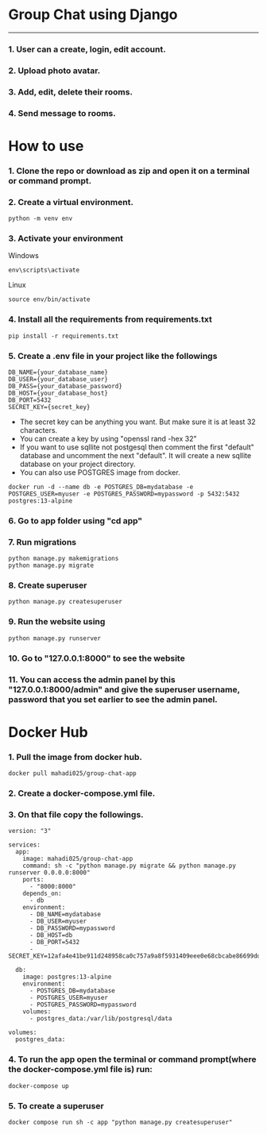 # Group Chat using Django

---

### 1. User can a create, login, edit account.

### 2. Upload photo avatar.

### 3. Add, edit, delete their rooms.

### 4. Send message to rooms.

# How to use

### 1. Clone the repo or download as zip and open it on a terminal or command prompt.

### 2. Create a virtual environment.

```
python -m venv env
```

### 3. Activate your environment

Windows

```
env\scripts\activate
```

Linux

```
source env/bin/activate
```

### 4. Install all the requirements from requirements.txt

```
pip install -r requirements.txt
```

### 5. Create a .env file in your project like the followings

```
DB_NAME={your_database_name}
DB_USER={your_database_user}
DB_PASS={your_database_password}
DB_HOST={your_database_host}
DB_PORT=5432
SECRET_KEY={secret_key}
```

- The secret key can be anything you want. But make sure it is at least 32 characters.
- You can create a key by using "openssl rand -hex 32"
- If you want to use sqllite not postgesql then comment the first "default" database and uncomment the next "default". It will create a new sqllite database on your project directory.
- You can also use POSTGRES image from docker.

```
docker run -d --name db -e POSTGRES_DB=mydatabase -e POSTGRES_USER=myuser -e POSTGRES_PASSWORD=mypassword -p 5432:5432 postgres:13-alpine
```

### 6. Go to app folder using "cd app"

### 7. Run migrations

```
python manage.py makemigrations
python manage.py migrate
```

### 8. Create superuser

```
python manage.py createsuperuser
```

### 9. Run the website using

```
python manage.py runserver
```

### 10. Go to "127.0.0.1:8000" to see the website

### 11. You can access the admin panel by this "127.0.0.1:8000/admin" and give the superuser username, password that you set earlier to see the admin panel.

# Docker Hub

### 1. Pull the image from docker hub.

```
docker pull mahadi025/group-chat-app
```

### 2. Create a docker-compose.yml file.

### 3. On that file copy the followings.

```
version: "3"

services:
  app:
    image: mahadi025/group-chat-app
    command: sh -c "python manage.py migrate && python manage.py runserver 0.0.0.0:8000"
    ports:
      - "8000:8000"
    depends_on:
      - db
    environment:
      - DB_NAME=mydatabase
      - DB_USER=myuser
      - DB_PASSWORD=mypassword
      - DB_HOST=db
      - DB_PORT=5432
      - SECRET_KEY=12afa4e41be911d248958ca0c757a9a8f5931409eee0e68cbcabe86699dd4f8f

  db:
    image: postgres:13-alpine
    environment:
      - POSTGRES_DB=mydatabase
      - POSTGRES_USER=myuser
      - POSTGRES_PASSWORD=mypassword
    volumes:
      - postgres_data:/var/lib/postgresql/data

volumes:
  postgres_data:

```

### 4. To run the app open the terminal or command prompt(where the docker-compose.yml file is) run:

```
docker-compose up
```

### 5. To create a superuser

```
docker compose run sh -c app "python manage.py createsuperuser"
```

